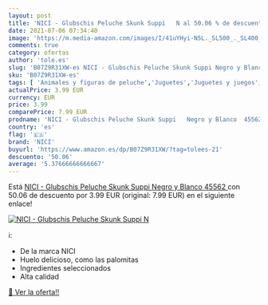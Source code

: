 ```yaml
---
layout: post
title: 'NICI - Glubschis Peluche Skunk Suppi   N al 50.06 % de descuento'
date: 2021-07-06 07:34:40
image: 'https://m.media-amazon.com/images/I/41uYHyi-N5L._SL500_._SL400_.jpg'
comments: true
category: ofertas
author: 'tole.es'
slug: 'B07Z9R31XW-es NICI - Glubschis Peluche Skunk Suppi Negro y Blanco 45562'
sku: 'B07Z9R31XW-es'
tags: [ 'Animales y figuras de peluche','Juguetes','Juguetes y juegos','Peluches','nici','peluche', ]
actualPrice: 3.99 EUR
currency: EUR
price: 3.99
comparePrice: 7.99 EUR
prodname: 'NICI - Glubschis Peluche Skunk Suppi   Negro y Blanco  45562 '
country: 'es'
flag: '🇪🇸'
brand: 'NICI'
buyurl: 'https://www.amazon.es/dp/B07Z9R31XW/?tag=tolees-21'
descuento: '50.06'
average: '5.37666666666667'
---
```


Está [NICI - Glubschis Peluche Skunk Suppi   Negro y Blanco  45562 ](https://www.amazon.es/dp/B07Z9R31XW/?tag=tolees-21) con 50.06 de descuento por 3.99 EUR (original: 7.99 EUR) en el siguiente enlace!

[![NICI - Glubschis Peluche Skunk Suppi   N](https://m.media-amazon.com/images/I/41uYHyi-N5L._SL500_._SL400_.jpg)](https://www.amazon.es/dp/B07Z9R31XW/?tag=tolees-21)

ℹ️:

- De la marca NICI
- Huelo delicioso, como las palomitas
- Ingredientes seleccionados
- Alta calidad

[🛒 Ver la oferta!!](https://www.amazon.es/dp/B07Z9R31XW/?tag=tolees-21)
